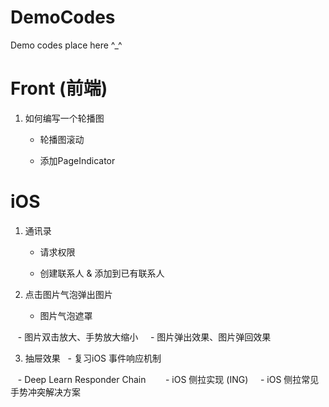 # DemoCodes
Demo codes place here ^_^

# Front (前端)
1. 如何编写一个轮播图 	
	- 轮播图滚动
	
	- 添加PageIndicator 


# iOS 
1. 通讯录
 	- 请求权限
 	
	- 创建联系人 & 添加到已有联系人
 	
2. 点击图片气泡弹出图片
    - 图片气泡遮罩
    
    - 图片双击放大、手势放大缩小
    
    - 图片弹出效果、图片弹回效果
    
3. 抽屉效果
    - 复习iOS 事件响应机制 
    
    - Deep Learn Responder Chain 
    
    - iOS 侧拉实现 (ING)
    
    - iOS 侧拉常见手势冲突解决方案
    
 
